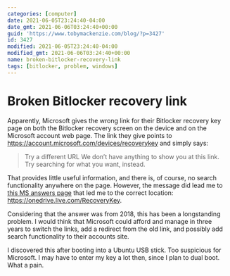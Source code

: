 ```yaml
---
categories: [computer]
date: 2021-06-05T23:24:40-04:00
date_gmt: 2021-06-06T03:24:40+00:00
guid: 'https://www.tobymackenzie.com/blog/?p=3427'
id: 3427
modified: 2021-06-05T23:24:40-04:00
modified_gmt: 2021-06-06T03:24:40+00:00
name: broken-bitlocker-recovery-link
tags: [bitlocker, problem, windows]
---
```


Broken Bitlocker recovery link
==============================

Apparently, Microsoft gives the wrong link for their Bitlocker recovery key page on both the Bitlocker recovery screen on the device and on the Microsoft account web page.<!--more-->  The link they give points to <https://account.microsoft.com/devices/recoverykey> and simply says:

> Try a different URL
> We don’t have anything to show you at this link. Try searching for what you want, instead.

That provides little useful information, and there is, of course, no search functionality anywhere on the page.  However, the message did lead me to [this MS answers page](https://answers.microsoft.com/en-us/windows/forum/windows_10-security/bitlocker-recovery-key-not-accessible-on-microsoft/2acf2cb6-d27a-4cf5-9a66-9a09f2ecb7da) that led me to the correct location: <https://onedrive.live.com/RecoveryKey>.

Considering that the answer was from 2018, this has been a longstanding problem.  I would think that Microsoft could afford and manage in three years to switch the links, add a redirect from the old link, and possibly add search functionality to their accounts site.

I discovered this after booting into a Ubuntu USB stick.  Too suspicious for Microsoft.  I may have to enter my key a lot then, since I plan to dual boot.  What a pain.
